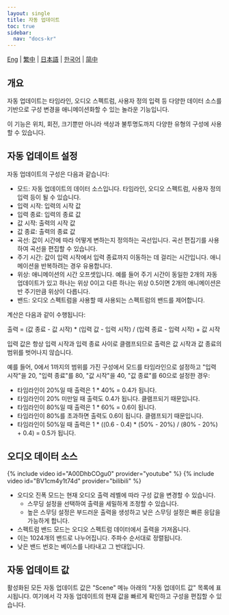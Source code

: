 ```yaml
---
layout: single
title: 자동 업데이트
toc: true
sidebar:
  nav: "docs-kr"
---
```

[Eng](/kr/dancexr/features/autoupdate) | [繁中](/tw/kr/dancexr/features/autoupdate) | [日本語](/jp/kr/dancexr/features/autoupdate) | [한국어](/kr/kr/dancexr/features/autoupdate) | [简中](/zh/kr/dancexr/features/autoupdate)


## 개요
자동 업데이트는 타임라인, 오디오 스펙트럼, 사용자 정의 입력 등 다양한 데이터 소스를 기반으로 구성 변경을 애니메이션화할 수 있는 놀라운 기능입니다.

이 기능은 위치, 회전, 크기뿐만 아니라 색상과 불투명도까지 다양한 유형의 구성에 사용할 수 있습니다.

## 자동 업데이트 설정
자동 업데이트의 구성은 다음과 같습니다:
* 모드: 자동 업데이트의 데이터 소스입니다. 타임라인, 오디오 스펙트럼, 사용자 정의 입력 등이 될 수 있습니다.
* 입력 시작: 입력의 시작 값
* 입력 종료: 입력의 종료 값
* 값 시작: 출력의 시작 값
* 값 종료: 출력의 종료 값
* 곡선: 값이 시간에 따라 어떻게 변하는지 정의하는 곡선입니다. 곡선 편집기를 사용하여 곡선을 편집할 수 있습니다.
* 주기 시간: 값이 입력 시작에서 입력 종료까지 이동하는 데 걸리는 시간입니다. 애니메이션을 반복하려는 경우 유용합니다.
* 위상: 애니메이션의 시간 오프셋입니다. 예를 들어 주기 시간이 동일한 2개의 자동 업데이트가 있고 하나는 위상 0이고 다른 하나는 위상 0.5이면 2개의 애니메이션은 반 주기만큼 위상이 다릅니다.
* 밴드: 오디오 스펙트럼을 사용할 때 사용되는 스펙트럼의 밴드를 제어합니다.

계산은 다음과 같이 수행됩니다:

출력 = (값 종료 - 값 시작) * (입력 값 - 입력 시작) / (입력 종료 - 입력 시작) + 값 시작

입력 값은 항상 입력 시작과 입력 종료 사이로 클램프되므로 출력은 값 시작과 값 종료의 범위를 벗어나지 않습니다.

예를 들어, 0에서 1까지의 범위를 가진 구성에서 모드를 타임라인으로 설정하고 "입력 시작"을 20, "입력 종료"를 80, "값 시작"을 40, "값 종료"를 60으로 설정한 경우:
* 타임라인이 20%일 때 출력은 1 * 40% = 0.4가 됩니다.
* 타임라인이 20% 미만일 때 출력도 0.4가 됩니다. 클램프되기 때문입니다.
* 타임라인이 80%일 때 출력은 1 * 60% = 0.6이 됩니다.
* 타임라인이 80%를 초과하면 출력도 0.6이 됩니다. 클램프되기 때문입니다.
* 타임라인이 50%일 때 출력은 1 * ((0.6 - 0.4) * (50% - 20%) / (80% - 20%) + 0.4) = 0.5가 됩니다.

## 오디오 데이터 소스
{% include video id="A00DhbCOgu0" provider="youtube" %}
{% include video id="BV1cm4y1t74d" provider="bilibili" %}

* 오디오 진폭 모드는 현재 오디오 출력 레벨에 따라 구성 값을 변경할 수 있습니다.
    * 스무딩 설정을 선택하여 출력을 세밀하게 조정할 수 있습니다.
    * 높은 스무딩 설정은 부드러운 출력을 생성하고 낮은 스무딩 설정은 빠른 응답을 가능하게 합니다.
* 스펙트럼 밴드 모드는 오디오 스펙트럼 데이터에서 출력을 가져옵니다.
* 이는 1024개의 밴드로 나누어집니다. 주파수 순서대로 정렬됩니다.
* 낮은 밴드 번호는 베이스를 나타내고 그 반대입니다.

## 자동 업데이트 값
활성화된 모든 자동 업데이트 값은 "Scene" 메뉴 아래의 "자동 업데이트 값" 목록에 표시됩니다. 여기에서 각 자동 업데이트의 현재 값을 빠르게 확인하고 구성을 편집할 수 있습니다.